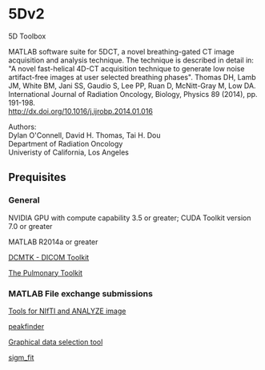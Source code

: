 # 5Dv2
5D Toolbox

MATLAB software suite for 5DCT, a novel breathing-gated CT image 
acquisition and analysis technique.  The technique is described
in detail in:
"A novel fast-helical 4D-CT acquisition technique to generate low noise
artifact-free images at user selected breathing phases". Thomas DH, Lamb JM,
White BM, Jani SS, Gaudio S, Lee PP, Ruan D, McNitt-Gray M, Low DA.
International Journal of Radiation Oncology, Biology, Physics 89 (2014), pp.
191-198.  
http://dx.doi.org/10.1016/j.ijrobp.2014.01.016  

Authors:  
Dylan O'Connell, David H. Thomas, Tai H. Dou  
Department of Radiation Oncology  
Univeristy of California, Los Angeles  

## Prequisites

### General
NVIDIA GPU with compute capability 3.5 or greater; CUDA Toolkit version 7.0 or greater

MATLAB R2014a or greater

[DCMTK - DICOM Toolkit](https://dicom.offis.de/dcmtk.php.en)

[The Pulmonary Toolkit](https://github.com/tomdoel/pulmonarytoolkit)

### MATLAB File exchange submissions
[Tools for NIfTI and ANALYZE image](https://www.mathworks.com/matlabcentral/fileexchange/8797-tools-for-nifti-and-analyze-image) 

[peakfinder](https://www.mathworks.com/matlabcentral/fileexchange/8797-tools-for-nifti-and-analyze-image)

[Graphical data selection tool](https://www.mathworks.com/matlabcentral/fileexchange/13857-graphical-data-selection-tool)

[sigm_fit](https://www.mathworks.com/matlabcentral/fileexchange/42641-sigm_fit)




